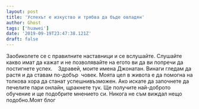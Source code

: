 ```yaml
---
layout: post
title: 'Успехът е изкуство и трябва да бъде овладян'
author: Ghost
tags: ['huawei']
date: '2019-09-19T23:47:38.121Z'
draft: false
---
```


Заобиколете се с правилните наставници и се вслушайте. Слушайте какво имат да кажат и не позволявайте на егото ви да ви попречи да постигнете успех.    Здравей, моите имена Джонатан. Винаги гледам да растя и да ставам по-добър  човек. Моята цел в живота е да помогна на толкова хора да станат успешнивъзможен. Ако искате да започнете да печелите пари онлайн, щракнете тук. Ще получите най-доброто обучение и ще подобрите мнението си. Никога не съм виждал нещо подобно.Моят блог
